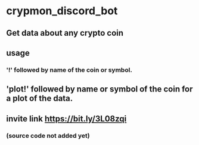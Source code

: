 # crypmon_discord_bot
## Get data about any crypto coin 
## usage
### '!' followed by name of the coin or symbol.
## 'plot!' followed by name or symbol of the coin for a plot of the data.
## invite link https://bit.ly/3L08zqi


### (source code not added yet)
